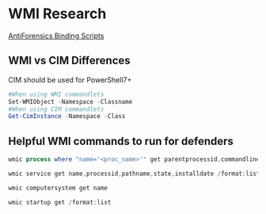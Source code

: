 # WMI Research

[AntiForensics Binding Scripts](AntiForensics)

## WMI vs CIM Differences

CIM should be used for PowerShell7+

```PowerShell
#When using WMI commandlets
Set-WMIObject -Namespace -Classname
#When using CIM commandlets
Get-CimInstance -Namespace -Class
```

## Helpful WMI commands to run for defenders

```PowerShell
wmic process where "name='<proc_name>'" get parentprocessid,commandline,executablepath /format:list

wmic service get name,processid,pathname,state,installdate /format:list

wmic computersystem get name

wmic startup get /format:list
```
